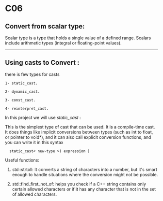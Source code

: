 # C06

## Convert from scalar type:
Scalar type is a type that holds a single value of a defined range. Scalars include arithmetic types (integral or floating-point values).

__________________________________________________________

## Using casts to Convert :
  there is few types for casts
  
    1- static_cast.
  
    2- dynamic_cast.
  
    3- const_cast.
  
    4- reinterpret_cast.

In this project we will use *static_cast* :

  This is the simplest type of cast that can be used. It is a compile-time cast. It does things like implicit conversions between types       (such as int to float, or pointer to void*), and it can also call explicit conversion functions, and you can write it in this syntax
      
      static_cast< new-type >( expression )
  
Useful functions:

1)  std::strtoll: It converts a string of characters into a number, but it's smart enough to handle situations where the conversion might                     not be possible.
  
2)  std::find_first_not_of: helps you check if a C++ string contains only certain allowed characters or if it has any character that is                                 not in the set of allowed characters.
